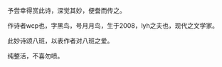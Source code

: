 予尝幸得赏此诗，深觉其妙，便誊而传之。

作诗者wcp也，字黑鸟，号月月鸟，生于2008，lyh之夫也，现代之文学家。

此妙诗颂八班，以表作者对八班之爱。































纯整活，不喜勿喷。
